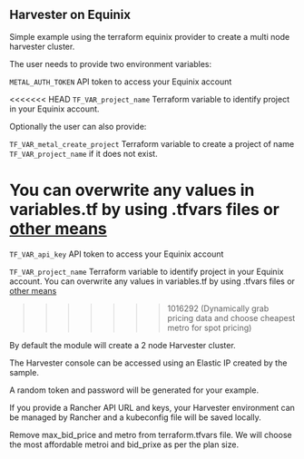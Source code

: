 ## Harvester on Equinix

Simple example using the terraform equinix provider to create a multi node harvester cluster.

The user needs to provide two environment variables:

`METAL_AUTH_TOKEN` API token to access your Equinix account

<<<<<<< HEAD
`TF_VAR_project_name` Terraform variable to identify project in your Equinix account.

Optionally the user can also provide:

`TF_VAR_metal_create_project` Terraform variable to create a project of name `TF_VAR_project_name` if it does not exist.

You can overwrite any values in variables.tf by using .tfvars files or [other means](https://www.terraform.io/language/values/variables#assigning-values-to-root-module-variables)
=======
`TF_VAR_api_key` API token to access your Equinix account

`TF_VAR_project_name` Terraform variable to identify project in your Equinix account. You can overwrite any values in variables.tf by using .tfvars files or [other means](https://www.terraform.io/language/values/variables#assigning-values-to-root-module-variables)
>>>>>>> 1016292 (Dynamically grab pricing data and choose cheapest metro for spot pricing)

By default the module will create a 2 node Harvester cluster.

The Harvester console can be accessed using an Elastic IP created by the sample.

A random token and password will be generated for your example.

If you provide a Rancher API URL and keys, your Harvester environment can be managed by Rancher and a kubeconfig file will be saved locally.

Remove max_bid_price and metro from terraform.tfvars file. We will choose the most affordable metroi and bid_prixe as per the plan size.
 
